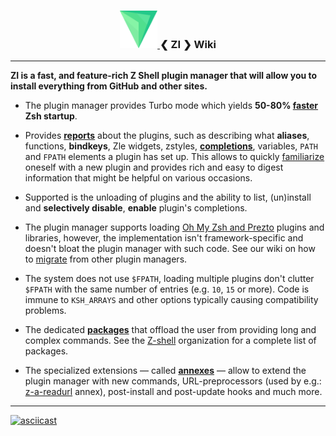 <h3 align="center">
  <a href="https://github.com/z-shell/zi">
    <img src="https://raw.githubusercontent.com/z-shell/zi/main/docs/images/logo.svg" alt="Logo" width="60" height="60">
  </a>
❮ ZI ❯ Wiki
</h3>

***

  **ZI is a fast, and feature-rich Z Shell plugin manager that will allow you to install everything from GitHub and other sites.**

  - The plugin manager provides Turbo mode which yields **50-80% [faster](https://github.com/z-shell/pm-perf-test) Zsh startup**.
    
  - Provides [**reports**](https://github.com/z-shell/zi/wiki/Commands#reports-and-statistics) about the plugins, such as describing what **aliases**, functions, **bindkeys**, Zle widgets, zstyles, [**completions**](https://github.com/z-shell/zi/wiki/Introduction#completion-management), variables, `PATH` and `FPATH` elements a plugin has set up. This allows to quickly [familiarize](https://github.com/z-shell/zi/wiki/Profiling-plugins) oneself with a new plugin and provides rich and easy to digest information that might be helpful on various occasions.

  - Supported is the unloading of plugins and the ability to list, (un)install and **selectively disable**, **enable** plugin's completions.

  - The plugin manager supports loading [Oh My Zsh and Prezto](https://github.com/z-shell/zi/wiki/Introduction#oh-my-zsh-prezto) plugins and libraries, 
    however, the implementation isn't framework-specific and doesn't bloat the plugin manager with such code. See our wiki on how to [migrate](https://github.com/z-shell/zi/wiki/Usage#migration) from other plugin managers.
     
  - The system does not use `$FPATH`, loading multiple plugins don't clutter
    `$FPATH` with the same number of entries (e.g. `10`, `15` or more). Code is
    immune to `KSH_ARRAYS` and other options typically causing compatibility
    problems.

  - The dedicated [**packages**](https://github.com/z-shell/zi/wiki/Packages/) that offload the user from providing long and complex commands.
    See the [Z-shell](https://github.com/z-shell) organization for a complete list of packages.

  - The specialized extensions — called [**annexes**](https://github.com/z-shell/zi/wiki/Annexes/) — allow to extend the
    plugin manager with new commands, URL-preprocessors (used by e.g.: [z-a-readurl](https://github.com/z-shell/z-a-readurl) annex),
    post-install and post-update hooks and much more.
    
***

[![asciicast](https://asciinema.org/a/QcC3gmoOqIkMdPJ7J9v6hiWGf.svg)](https://asciinema.org/a/QcC3gmoOqIkMdPJ7J9v6hiWGf)

